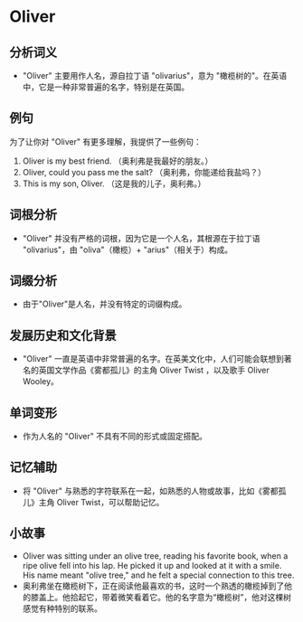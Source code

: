 # Oliver

## 分析词义

  

*   "Oliver" 主要用作人名，源自拉丁语 "olivarius"，意为 "橄榄树的"。在英语中，它是一种非常普遍的名字，特别是在英国。

  

## 例句

  

为了让你对 "Oliver" 有更多理解，我提供了一些例句：

  

1.  Oliver is my best friend. （奥利弗是我最好的朋友。）
2.  Oliver, could you pass me the salt? （奥利弗，你能递给我盐吗？）
3.  This is my son, Oliver. （这是我的儿子，奥利弗。）

  

## 词根分析

  

*   "Oliver" 并没有严格的词根，因为它是一个人名，其根源在于拉丁语 "olivarius"，由 "oliva"（橄榄）+ "arius"（相关于）构成。

  

## 词缀分析

  

*   由于"Oliver"是人名，并没有特定的词缀构成。

  

## 发展历史和文化背景

  

*   "Oliver" 一直是英语中非常普遍的名字。在英美文化中，人们可能会联想到著名的英国文学作品《雾都孤儿》的主角 Oliver Twist ，以及歌手 Oliver Wooley。

  

## 单词变形

  

*   作为人名的 "Oliver" 不具有不同的形式或固定搭配。

  

## 记忆辅助

  

*   将 "Oliver" 与熟悉的字符联系在一起，如熟悉的人物或故事，比如《雾都孤儿》主角 Oliver Twist，可以帮助记忆。

  

## 小故事

  

*   Oliver was sitting under an olive tree, reading his favorite book, when a ripe olive fell into his lap. He picked it up and looked at it with a smile. His name meant "olive tree," and he felt a special connection to this tree.
*   奥利弗坐在橄榄树下，正在阅读他最喜欢的书，这时一个熟透的橄榄掉到了他的膝盖上。他拾起它，带着微笑看着它。他的名字意为“橄榄树”，他对这棵树感觉有种特别的联系。
